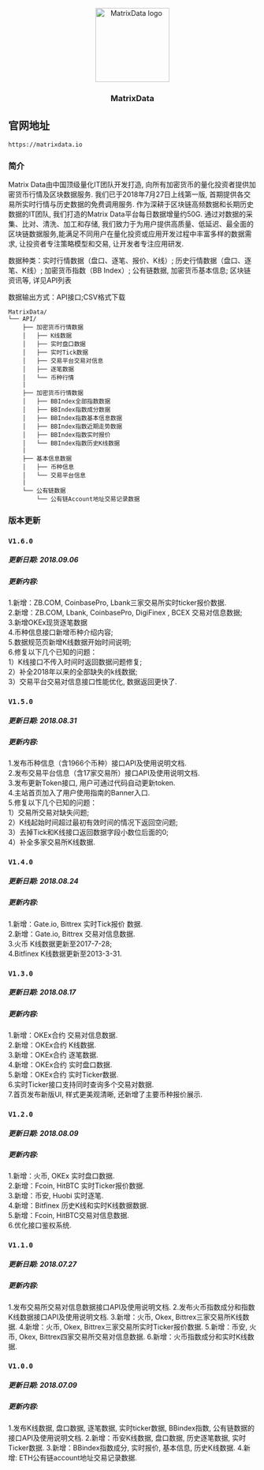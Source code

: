 <p align="center">
  <a href="https://matrixdata.io">
    <img src="https://matrixdata.io/assets/images/p_nav_logo.svg" alt="MatrixData logo" width=150 height=150>
  </a>

  <h3 align="center">MatrixData</h3>
</p>

## 官网地址

`https://matrixdata.io`

### 简介
<p>
Matrix Data由中国顶级量化IT团队开发打造, 向所有加密货币的量化投资者提供加密货币行情及区块数据服务. 我们已于2018年7月27日上线第一版, 首期提供各交易所实时行情与历史数据的免费调用服务.  作为深耕于区块链高频数据和长期历史数据的IT团队, 我们打造的Matrix Data平台每日数据增量约50G. 通过对数据的采集、比对、清洗、加工和存储, 我们致力于为用户提供高质量、低延迟、最全面的区块链数据服务,能满足不同用户在量化投资或应用开发过程中丰富多样的数据需求, 让投资者专注策略模型和交易, 让开发者专注应用研发. 
  </p>
<p>
数据种类：实时行情数据（盘口、逐笔、报价、K线）; 历史行情数据（盘口、逐笔、K线）; 加密货币指数（BB Index）; 公有链数据, 加密货币基本信息; 区块链资讯等, 详见API列表
  </p>
  <p>
数据输出方式：API接口;CSV格式下载
 </p>

```
MatrixData/
└── API/
    ├── 加密货币行情数据
    │   ├── K线数据
    │   ├── 实时盘口数据 
    │   ├── 实时Tick数据  
    │   ├── 交易平台交易对信息 
    │   ├── 逐笔数据
    │   └── 币种行情
    |
    ├── 加密货币行情数据
    │   ├── BBIndex全部指数数据
    │   ├── BBIndex指数成分数据
    │   ├── BBIndex指数基本信息数据 
    │   ├── BBIndex指数近期走势数据
    │   ├── BBIndex指数实时报价
    │   └── BBIndex指数历史K线数据
    |
    ├── 基本信息数据
    │   ├── 币种信息
    │   └── 交易平台信息
    |
    └── 公有链数据
        └── 公有链Account地址交易记录数据
```

### 版本更新

### `V1.6.0`
##### 更新日期: 2018.09.06
##### 更新内容:
1.新增：ZB.COM, CoinbasePro, Lbank三家交易所实时ticker报价数据. </br>
2.新增：ZB.COM, Lbank, CoinbasePro, DigiFinex , BCEX 交易对信息数据;</br>
3.新增OKEx现货逐笔数据</br>
4.币种信息接口新增币种介绍内容;</br>
5.数据规范页新增K线数据开始时间说明;</br>
6.修复以下几个已知的问题：</br>
1）K线接口不传入时间时返回数据问题修复;</br>
2）补全2018年以来的全部缺失的k线数据;</br>
3）交易平台交易对信息接口性能优化, 数据返回更快了. </br>


### `V1.5.0`
##### 更新日期: 2018.08.31
##### 更新内容:
1.发布币种信息（含1966个币种）接口API及使用说明文档. </br>
2.发布交易平台信息（含17家交易所）接口API及使用说明文档. </br>
3.发布更新Token接口, 用户可通过代码自动更新token. </br>
4.主站首页加入了用户使用指南的Banner入口. </br>
5.修复以下几个已知的问题：</br>
1）交易所交易对缺失问题;</br>
2）K线起始时间超过最初有效时间的情况下返回空问题;</br>
3）去掉Tick和K线接口返回数据字段小数位后面的0;</br>
4）补全多家交易所K线数据. </br>


### `V1.4.0`
##### 更新日期: 2018.08.24</br>
##### 更新内容:</br>
1.新增：Gate.io, Bittrex 实时Tick报价 数据. </br>
2.新增：Gate.io, Bittrex 交易对信息数据. </br>
3.火币 K线数据更新至2017-7-28;</br>
4.Bitfinex K线数据更新至2013-3-31.  </br>


### `V1.3.0`
##### 更新日期: 2018.08.17
##### 更新内容:
1.新增：OKEx合约 交易对信息数据. </br>
2.新增：OKEx合约 K线数据. </br>
3.新增：OKEx合约 逐笔数据. </br>
4.新增：OKEx合约 实时盘口数据. </br>
5.新增：OKEx合约 实时Ticker数据. </br>
6.实时Ticker接口支持同时查询多个交易对数据. </br>
7.首页发布新版UI, 样式更美观清晰, 还新增了主要币种报价展示. </br>


### `V1.2.0` 
##### 更新日期: 2018.08.09
##### 更新内容:
1.新增：火币, OKEx 实时盘口数据. </br>
2.新增：Fcoin, HitBTC 实时Ticker报价数据. </br>
3.新增：币安, Huobi 实时逐笔. </br>
4.新增：Bitfinex 历史K线和实时K线数据数据. </br>
5.新增：Fcoin, HitBTC交易对信息数据. </br>
6.优化接口鉴权系统. </br>


### `V1.1.0` 
##### 更新日期: 2018.07.27
##### 更新内容:
1.发布交易所交易对信息数据接口API及使用说明文档. 
2.发布火币指数成分和指数K线数据接口API及使用说明文档. 
3.新增：火币, Okex, Bittrex三家交易所K线数据. 
4.新增：火币, Okex, Bittrex三家交易所实时Ticker报价数据. 
5.新增：币安, 火币, Okex, Bittrex四家交易所交易对信息数据. 
6.新增：火币指数成分和实时K线数据. 


### `V1.0.0` 
##### 更新日期: 2018.07.09
##### 更新内容:
1.发布K线数据, 盘口数据, 逐笔数据, 实时ticker数据, BBindex指数, 公有链数据的接口API及使用说明文档. 
2.新增：币安K线数据, 盘口数据, 历史逐笔数据, 实时Ticker数据. 
3.新增：BBindex指数成分, 实时报价, 基本信息, 历史K线数据. 
4.新增:  ETH公有链account地址交易记录数据. 

